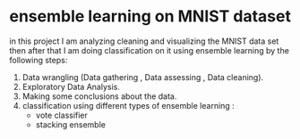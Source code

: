 # ensemble learning on MNIST dataset
in this project I am analyzing cleaning and visualizing the MNIST data set then after that I am doing classification on it using ensemble learning by the following steps:
1. Data wrangling (Data gathering , Data assessing , Data cleaning).
2. Exploratory Data Analysis.
3. Making some conclusions about the data.
4. classification using different types of ensemble learning :
    - vote classifier
    - stacking ensemble
